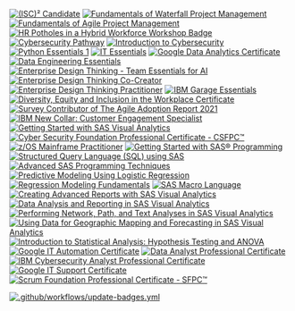 <!--START_SECTION:badges-->

[![(ISC)² Candidate](https://images.credly.com/size/110x110x110x110/images/3829db50-49a8-4f30-85c5-639ffc4a7b2f/image.png)](http://www.credly.com/badges/9b87dd4c-b063-4f46-ab08-0b3d9cb5d7ba "(ISC)² Candidate")
[![Fundamentals of Waterfall Project Management](https://images.credly.com/size/110x110x110x110/images/4e17c028-2214-4d53-b03b-16d26219f9cf/KickoffWFBadge.png)](http://www.credly.com/badges/807e50b4-2aa6-4740-bf09-c172eaf7e7ed "Fundamentals of Waterfall Project Management")
[![Fundamentals of Agile Project Management](https://images.credly.com/size/110x110x110x110/images/2677386a-c65f-4d4d-89f2-5b0babbc77d2/KickoffAgileBadge.png)](http://www.credly.com/badges/9d63e940-7011-4fe5-b5e3-bbb21c1898e5 "Fundamentals of Agile Project Management")
[![HR Potholes in a Hybrid Workforce Workshop Badge](https://images.credly.com/size/110x110x110x110/images/e88c6542-bc17-4258-9e76-252573e4b179/image.png)](http://www.credly.com/badges/eaad0aef-b7c1-4ce2-a06e-adae7a5a48b7 "HR Potholes in a Hybrid Workforce Workshop Badge")
[![Cybersecurity Pathway](https://images.credly.com/size/110x110x110x110/images/fd01bdd5-9d8b-4acd-a272-e981128ec731/CybersecurityPathwayBadge.png)](http://www.credly.com/badges/f75ffc31-55a7-433c-ad76-99be635d0cc7 "Cybersecurity Pathway")
[![Introduction to Cybersecurity](https://images.credly.com/size/110x110x110x110/images/af8c6b4e-fc31-47c4-8dcb-eb7a2065dc5b/I2CS__1_.png)](http://www.credly.com/badges/fe40e14a-e754-4cfb-8fb9-2bd482d3258d "Introduction to Cybersecurity")
[![Python Essentials 1](https://images.credly.com/size/110x110x110x110/images/68c0b94d-f6ac-40b1-a0e0-921439eb092e/image.png)](http://www.credly.com/badges/4ec41bbe-2833-462c-b521-d93dde023b84 "Python Essentials 1")
[![IT Essentials](https://images.credly.com/size/110x110x110x110/images/04e8034c-81f5-4f7f-ab23-e8b428c31ce9/ITE.png)](http://www.credly.com/badges/ad45c0da-5b28-4a47-8dc2-60374a103cb6 "IT Essentials")
[![Google Data Analytics Certificate](https://images.credly.com/size/110x110x110x110/images/d41de2b7-cbc2-47ec-bcf1-ebecbe83872f/GCC_badge_DA_1000x1000.png)](http://www.credly.com/badges/71400e2b-4fc5-4fc3-a498-1a85a4f2750e "Google Data Analytics Certificate")
[![Data Engineering Essentials](https://images.credly.com/size/110x110x110x110/images/412aaa80-56ba-4180-ad89-32427a644e95/Data_Engineering_Essentials.png)](http://www.credly.com/badges/a049bff6-a07e-402a-bd6f-774dd0c099d4 "Data Engineering Essentials")
[![Enterprise Design Thinking - Team Essentials for AI](https://images.credly.com/size/110x110x110x110/images/09f644d1-eed2-4279-bc49-1e26cddc9d3d/Team_Essentials.png)](http://www.credly.com/badges/9edf4a32-a5b5-47e1-bd11-b4cc079de40a "Enterprise Design Thinking - Team Essentials for AI")
[![Enterprise Design Thinking Co-Creator](https://images.credly.com/size/110x110x110x110/images/2700b813-82b8-4232-9b36-5dcd5cd24584/Badges_v8-08_Co-Creator.png)](http://www.credly.com/badges/3c9c6ba9-75d2-42b4-abf3-723696f51329 "Enterprise Design Thinking Co-Creator")
[![Enterprise Design Thinking Practitioner](https://images.credly.com/size/110x110x110x110/images/bc08972c-3c7d-4b99-82a0-c94bcca36674/Badges_v8-07_Practitioner.png)](http://www.credly.com/badges/03d10168-c12b-4001-8d1d-40d09ad5e1ca "Enterprise Design Thinking Practitioner")
[![IBM Garage Essentials](https://images.credly.com/size/110x110x110x110/images/fb718a87-6d0d-4a6d-8068-677f1bec78f2/IBM_Garage_Essentials.png)](http://www.credly.com/badges/d833898b-6a50-4cbd-9d90-23972675d1da "IBM Garage Essentials")
[![Diversity, Equity and Inclusion in the Workplace Certificate](https://images.credly.com/size/110x110x110x110/images/f5d823b4-b3d7-420d-bb92-646c0b6eb357/muma-diversity-equity-inclusion-badge.png)](http://www.credly.com/badges/069307c9-9f39-449e-8b03-71850d540240 "Diversity, Equity and Inclusion in the Workplace Certificate")
[![Survey Contributor of The Agile Adoption Report 2021](https://images.credly.com/size/110x110x110x110/images/bdba008b-3905-40c0-8f2c-52a803b0d4a7/CertiProf-Agile-Adoption-Report-Survey-Contributor.png)](http://www.credly.com/badges/4972e458-b6c7-4e1e-982c-c3683c848b5a "Survey Contributor of The Agile Adoption Report 2021")
[![IBM New Collar: Customer Engagement Specialist](https://images.credly.com/size/110x110x110x110/images/29dc8bfc-83f4-4bfe-baa3-6d4f7f0fd95c/New_Collar_Certificate_-_Cust_Engage_Specialist.png)](http://www.credly.com/badges/cb11765e-fe8d-4821-8f7f-2f0460eda2f9 "IBM New Collar: Customer Engagement Specialist")
[![Getting Started with SAS Visual Analytics](https://images.credly.com/size/110x110x110x110/images/63fc8e6e-3625-4fef-be2c-ffd7eeffa4b1/90819_badges_Learn_CourseraCoBrand_BusinessIntell.png)](http://www.credly.com/badges/147afa8a-70c1-4a9b-9226-67d81ba288a6 "Getting Started with SAS Visual Analytics")
[![Cyber Security Foundation Professional Certificate - CSFPC™](https://images.credly.com/size/110x110x110x110/images/8a0fb550-4d51-41d0-be50-6c1f54526539/Cybersecurity-Foundation-Professional-Certificate-CSFPC.png)](http://www.credly.com/badges/0304c57e-d885-4022-a237-542154ca40b0 "Cyber Security Foundation Professional Certificate - CSFPC™")
[![z/OS Mainframe Practitioner](https://images.credly.com/size/110x110x110x110/images/8eaba78b-0471-4846-b928-f02bff2dda16/Professional_Certificate_-_zOS_Mainframe_Practitoner.png)](http://www.credly.com/badges/47e57cdb-ed96-4f92-a6c4-a8e57968f835 "z/OS Mainframe Practitioner")
[![Getting Started with SAS® Programming](https://images.credly.com/size/110x110x110x110/images/34a57cf3-a492-4946-ad20-7ca15caa548c/90819_badges_Learn_CourseraCoBrand_Programming.png)](http://www.credly.com/badges/8f883f8c-2ef8-4d28-8f9c-04ef516b454f "Getting Started with SAS® Programming")
[![Structured Query Language (SQL) using SAS](https://images.credly.com/size/110x110x110x110/images/aefdb3dd-2483-4347-89c2-a51bbef00198/90819_badges_Learn_CourseraCoBrand_Programming.png)](http://www.credly.com/badges/0361dd3c-a06c-4f25-a282-755b3db963bb "Structured Query Language (SQL) using SAS")
[![Advanced SAS Programming Techniques](https://images.credly.com/size/110x110x110x110/images/16adb63e-4cec-41c0-a890-b114c8c08560/90819_badges_Learn_CourseraCoBrand_Programming.png)](http://www.credly.com/badges/8d7fbe25-b76c-4799-91eb-e99a3b20042f "Advanced SAS Programming Techniques")
[![Predictive Modeling Using Logistic Regression](https://images.credly.com/size/110x110x110x110/images/e57ca8ff-f013-45a1-bf83-eed6909fdc56/90819_badges_Learn_CourseraCoBrand_AdvAnalytics.png)](http://www.credly.com/badges/86df95bd-e416-4020-890e-fab63814f047 "Predictive Modeling Using Logistic Regression")
[![Regression Modeling Fundamentals](https://images.credly.com/size/110x110x110x110/images/6800b5cb-7e1e-494a-9de5-4762959eccd7/90819_badges_Learn_CourseraCoBrand_AdvAnalytics.png)](http://www.credly.com/badges/5603b72b-4b04-4b80-8381-31b728f1a308 "Regression Modeling Fundamentals")
[![SAS Macro Language](https://images.credly.com/size/110x110x110x110/images/01cf2d30-f01b-49ad-ab27-c51f023c2a03/90819_badges_Learn_CourseraCoBrand_Programming.png)](http://www.credly.com/badges/99f363d7-6422-4477-bf69-46001ad74794 "SAS Macro Language")
[![Creating Advanced Reports with SAS Visual Analytics](https://images.credly.com/size/110x110x110x110/images/f204a571-5052-4cd2-9bb8-475965979c37/90819_badges_Learn_CourseraCoBrand_BusinessIntell.png)](http://www.credly.com/badges/615ebcfc-523f-42a4-9f0e-b5c6aec1f6e3 "Creating Advanced Reports with SAS Visual Analytics")
[![Data Analysis and Reporting in SAS Visual Analytics](https://images.credly.com/size/110x110x110x110/images/d9844d58-5c12-4137-a755-ffde1d818237/90819_badges_Learn_CourseraCoBrand_BusinessIntell.png)](http://www.credly.com/badges/9514193c-82de-404c-9a12-b5c4feb15099 "Data Analysis and Reporting in SAS Visual Analytics")
[![Performing Network, Path, and Text Analyses in SAS Visual Analytics](https://images.credly.com/size/110x110x110x110/images/97e7db84-cf74-4c11-be23-e7c1749ab08d/90819_badges_Learn_CourseraCoBrand_BusinessIntell.png)](http://www.credly.com/badges/043d0eff-be1b-4d9a-9bad-821b2f7dca3a "Performing Network, Path, and Text Analyses in SAS Visual Analytics")
[![Using Data for Geographic Mapping and Forecasting in SAS Visual Analytics](https://images.credly.com/size/110x110x110x110/images/0e982243-0cb0-4472-8a2d-063a0b411af3/90819_badges_Learn_CourseraCoBrand_BusinessIntell.png)](http://www.credly.com/badges/737774ec-469a-4bb0-a23d-c2a4f156d1e4 "Using Data for Geographic Mapping and Forecasting in SAS Visual Analytics")
[![Introduction to Statistical Analysis: Hypothesis Testing and ANOVA](https://images.credly.com/size/110x110x110x110/images/512ebc44-eb4a-428f-a96a-1951880c6d2a/90819_badges_Learn_CourseraCoBrand_AdvAnalytics.png)](http://www.credly.com/badges/93fb3ad5-5184-4fee-a7f6-f767000e3905 "Introduction to Statistical Analysis: Hypothesis Testing and ANOVA")
[![Google IT Automation Certificate](https://images.credly.com/size/110x110x110x110/images/efbdc0d6-b46e-4e3c-8cf8-2314d8a5b971/GCC_badge_python_1000x1000.png)](http://www.credly.com/badges/1d77615c-3004-4a97-b521-cb774eb05ef9 "Google IT Automation Certificate")
[![Data Analyst Professional Certificate](https://images.credly.com/size/110x110x110x110/images/2e9770bd-020f-4435-99c2-89b2403467a4/Professional_Certificate_-_Data_Analyst.png)](http://www.credly.com/badges/0479bda9-8cf7-456f-98f6-359b300e3a04 "Data Analyst Professional Certificate")
[![IBM Cybersecurity Analyst Professional Certificate](https://images.credly.com/size/110x110x110x110/images/a850079a-75bb-41e1-adae-dedfabcf597c/Professional_Certificate_-_IBM_Cybersecurity_Analyst.png)](http://www.credly.com/badges/8a3de383-34ae-4b93-8658-ee29cc2c1ede "IBM Cybersecurity Analyst Professional Certificate")
[![Google IT Support Certificate](https://images.credly.com/size/110x110x110x110/images/ae2f5bae-b110-4ea1-8e26-77cf5f76c81e/GCC_badge_IT_Support_1000x1000.png)](http://www.credly.com/badges/c22e441e-f40d-472a-8709-de7618930f0e "Google IT Support Certificate")
[![Scrum Foundation Professional Certificate - SFPC™](https://images.credly.com/size/110x110x110x110/images/3be57d7c-55de-4119-9ca9-738e20c0fae0/Scrum-Foundation-Professional-Certificate-SFPC-2021_.png)](http://www.credly.com/badges/bf04419b-6826-4814-a40e-02d5d8f5e5f5 "Scrum Foundation Professional Certificate - SFPC™")
<!--END_SECTION:badges-->
[![.github/workflows/update-badges.yml](https://github.com/CharlesWLudwig/CharlesWLudwig/actions/workflows/update-badges.yml/badge.svg?event=schedule)](https://github.com/CharlesWLudwig/CharlesWLudwig/actions/workflows/update-badges.yml)
